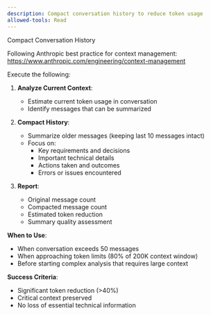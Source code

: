```yaml
---
description: Compact conversation history to reduce token usage
allowed-tools: Read
---
```


Compact Conversation History

Following Anthropic best practice for context management:
https://www.anthropic.com/engineering/context-management

Execute the following:

1. **Analyze Current Context**:
   - Estimate current token usage in conversation
   - Identify messages that can be summarized

2. **Compact History**:
   - Summarize older messages (keeping last 10 messages intact)
   - Focus on:
     * Key requirements and decisions
     * Important technical details
     * Actions taken and outcomes
     * Errors or issues encountered

3. **Report**:
   - Original message count
   - Compacted message count
   - Estimated token reduction
   - Summary quality assessment

**When to Use**:
- When conversation exceeds 50 messages
- When approaching token limits (80% of 200K context window)
- Before starting complex analysis that requires large context

**Success Criteria**:
- Significant token reduction (>40%)
- Critical context preserved
- No loss of essential technical information
